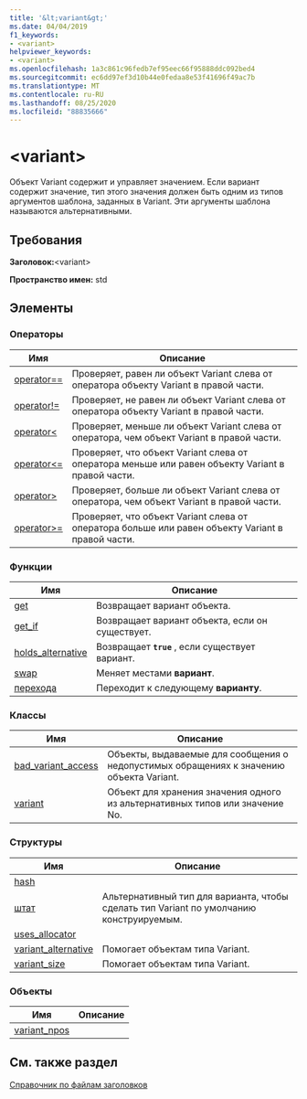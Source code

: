 ```yaml
---
title: '&lt;variant&gt;'
ms.date: 04/04/2019
f1_keywords:
- <variant>
helpviewer_keywords:
- <variant>
ms.openlocfilehash: 1a3c861c96fedb7ef95eec66f95888ddc092bed4
ms.sourcegitcommit: ec6dd97ef3d10b44e0fedaa8e53f41696f49ac7b
ms.translationtype: MT
ms.contentlocale: ru-RU
ms.lasthandoff: 08/25/2020
ms.locfileid: "88835666"
---
```

# <a name="ltvariantgt"></a>&lt;variant&gt;

Объект Variant содержит и управляет значением. Если вариант содержит значение, тип этого значения должен быть одним из типов аргументов шаблона, заданных в Variant. Эти аргументы шаблона называются альтернативными.

## <a name="requirements"></a>Требования

**Заголовок:**\<variant>

**Пространство имен:** std

## <a name="members"></a>Элементы

### <a name="operators"></a>Операторы

|Имя|Описание|
|-|-|
|[operator==](../standard-library/forward-list-operators.md#op_eq_eq)|Проверяет, равен ли объект Variant слева от оператора объекту Variant в правой части.|
|[operator!=](../standard-library/forward-list-operators.md#op_neq)|Проверяет, не равен ли объект Variant слева от оператора объекту Variant в правой части.|
|[operator<](../standard-library/forward-list-operators.md#op_lt)|Проверяет, меньше ли объект Variant слева от оператора, чем объект Variant в правой части.|
|[operator<=](../standard-library/forward-list-operators.md#op_lt_eq)|Проверяет, что объект Variant слева от оператора меньше или равен объекту Variant в правой части.|
|[operator>](../standard-library/forward-list-operators.md#op_gt)|Проверяет, больше ли объект Variant слева от оператора, чем объект Variant в правой части.|
|[operator>=](../standard-library/forward-list-operators.md#op_lt_eq)|Проверяет, что объект Variant слева от оператора больше или равен объекту Variant в правой части.|

### <a name="functions"></a>Функции

|Имя|Описание|
|-|-|
|[get](../standard-library/variant-functions.md#get)|Возвращает вариант объекта.|
|[get_if](../standard-library/variant-functions.md#get_if)|Возвращает вариант объекта, если он существует.|
|[holds_alternative](../standard-library/variant-functions.md#holds_alternative)|Возвращает **`true`** , если существует вариант.|
|[swap](../standard-library/variant-functions.md#swap)|Меняет местами **вариант**.|
|[перехода](../standard-library/variant-functions.md#visit)|Переходит к следующему **варианту**.|

### <a name="classes"></a>Классы

|Имя|Описание|
|-|-|
|[bad_variant_access](../standard-library/bad-variant-access-class.md)|Объекты, выдаваемые для сообщения о недопустимых обращениях к значению объекта Variant.|
|[variant](../standard-library/variant.md)|Объект для хранения значения одного из альтернативных типов или значение No.|

### <a name="structs"></a>Структуры

|Имя|Описание|
|-|-|
|[hash](../standard-library/hash-structure.md)||
|[штат](../standard-library/monostate-structure.md)|Альтернативный тип для варианта, чтобы сделать тип Variant по умолчанию конструируемым.|
|[uses_allocator](../standard-library/uses-allocator-structure.md)||
|[variant_alternative](../standard-library/variant-alternative-structure.md)|Помогает объектам типа Variant.|
|[variant_size](../standard-library/variant-size-structure.md)|Помогает объектам типа Variant.|

### <a name="objects"></a>Объекты

|Имя|Описание|
|-|-|
|[variant_npos](../standard-library/variant-functions.md#variant_npos)||

## <a name="see-also"></a>См. также раздел

[Справочник по файлам заголовков](../standard-library/cpp-standard-library-header-files.md)
